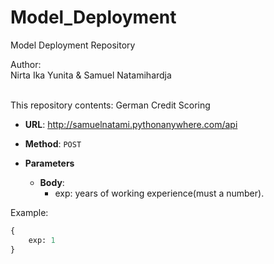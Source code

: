 # Model_Deployment
Model Deployment Repository

Author:<br>
Nirta Ika Yunita & Samuel Natamihardja

<br>
This repository contents: 
German Credit Scoring

* **URL**: http://samuelnatami.pythonanywhere.com/api  


* **Method**: `POST`
	
* **Parameters**
	
	* **Body**: 
		* exp: years of working experience(must a number).


Example:
```python
{
	exp: 1
}
```

